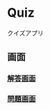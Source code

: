 # Quiz
クイズアプリ

## 画面
### [解答画面](http://mediba.jpn.org/bukatsu/meherbu/quiz/a.html)
### [問題画面](http://mediba.jpn.org/bukatsu/meherbu/quiz/q.html)